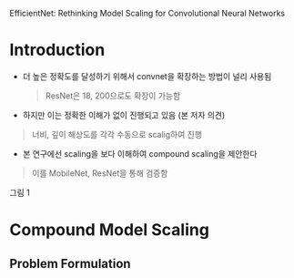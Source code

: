 EfficientNet: Rethinking Model Scaling for Convolutional Neural Networks

# Introduction
* 더 높은 정확도를 달성하기 위해서 convnet을 확장하는 방법이 널리 사용됨
  > ResNet은 18, 200으로도 확장이 가능함
 * 하지만 이는 정확한 이해가 없이 진행되고 있음 (본 저자 의견)
  > 너비, 깊이 해상도를 각각 수동으로 scalig하여 진행
 * 본 연구에선 scaling을 보다 이해하여 compound scaling을 제안한다
  > 이를 MobileNet, ResNet을 통해 검증함

그림 1

# Compound Model Scaling
## Problem Formulation
